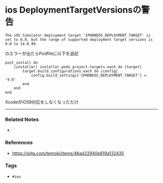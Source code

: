 # ios DeploymentTargetVersionsの警告
```
The iOS Simulator deployment target 'IPHONEOS_DEPLOYMENT_TARGET' is set to 8.0, but the range of supported deployment target versions is 9.0 to 14.0.99.
```
のエラーが出たらPodfileに以下を追記

```
post_install do
	|installer| installer.pods_project.targets.each do |target| 
		target.build_configurations.each do |config|
			config.build_settings['IPHONEOS_DEPLOYMENT_TARGET'] = '9.0' 
		end
	end
end
```

XcodeがiOS8対応をしなくなっただけ

---
### Related Notes
- 

### References
- https://qiita.com/temoki/items/46ad22940e819a132435

### Tags
- `#ios` 